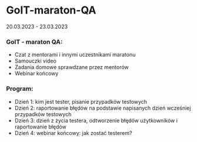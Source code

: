 # GoIT-maraton-QA

20.03.2023 - 23.03.2023

### GoIT - maraton QA:
* Czat z mentorami i innymi uczestnikami maratonu
* Samouczki video
* Zadania domowe sprawdzane przez mentorów
* Webinar końcowy


### Program:
* Dzień 1: kim jest tester, pisanie przypadków testowych
* Dzień 2: raportowanie błędów na podstawie napisanych dzień wcześniej przypadków testowych
* Dzień 3: dzień z życia testera, odtworzenie błędów użytkowników i raportowanie błędów
* Dzień 4: webinar końcowy: jak zostać testerem?
